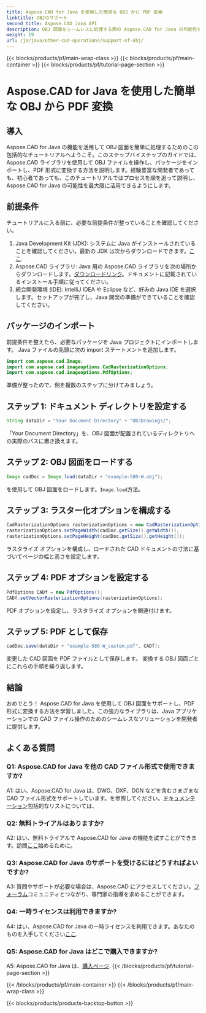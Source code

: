 ```yaml
---
title: Aspose.CAD for Java を使用した簡単な OBJ から PDF 変換
linktitle: OBJのサポート
second_title: Aspose.CAD Java API
description: OBJ 図面をシームレスに処理する際の Aspose.CAD for Java の可能性を探ってください。ステップバイステップのガイドに従って、PDF に簡単に変換できます。
weight: 19
url: /ja/java/other-cad-operations/support-of-obj/
---
```


{{< blocks/products/pf/main-wrap-class >}}
{{< blocks/products/pf/main-container >}}
{{< blocks/products/pf/tutorial-page-section >}}

# Aspose.CAD for Java を使用した簡単な OBJ から PDF 変換

## 導入

Aspose.CAD for Java の機能を活用して OBJ 図面を簡単に処理するためのこの包括的なチュートリアルへようこそ。このステップバイステップのガイドでは、Aspose.CAD ライブラリを使用して OBJ ファイルを操作し、パッケージをインポートし、PDF 形式に変換する方法を説明します。経験豊富な開発者であっても、初心者であっても、このチュートリアルではプロセスを順を追って説明し、Aspose.CAD for Java の可能性を最大限に活用できるようにします。

## 前提条件

チュートリアルに入る前に、必要な前提条件が整っていることを確認してください。
1. Java Development Kit (JDK): システムに Java がインストールされていることを確認してください。最新の JDK は次からダウンロードできます。[ここ](https://www.oracle.com/java/technologies/javase-downloads.html).
2.  Aspose.CAD ライブラリ: Java 用の Aspose.CAD ライブラリを次の場所からダウンロードします。[ダウンロードリンク](https://releases.aspose.com/cad/java/)。ドキュメントに記載されているインストール手順に従ってください。
3. 統合開発環境 (IDE): IntelliJ IDEA や Eclipse など、好みの Java IDE を選択します。セットアップが完了し、Java 開発の準備ができていることを確認してください。

## パッケージのインポート

前提条件を整えたら、必要なパッケージを Java プロジェクトにインポートします。 Java ファイルの先頭に次の import ステートメントを追加します。

```java
import com.aspose.cad.Image;
import com.aspose.cad.imageoptions.CadRasterizationOptions;
import com.aspose.cad.imageoptions.PdfOptions;
```

準備が整ったので、例を複数のステップに分けてみましょう。

## ステップ 1: ドキュメント ディレクトリを設定する

```java
String dataDir = "Your Document Directory" + "OBJDrawings/";
```

「Your Document Directory」を、OBJ 図面が配置されているディレクトリへの実際のパスに置き換えます。

## ステップ 2: OBJ 図面をロードする

```java
Image cadDoc = Image.load(dataDir + "example-580-W.obj");
```

を使用して OBJ 図面をロードします。`Image.load`方法。

## ステップ 3: ラスター化オプションを構成する

```java
CadRasterizationOptions rasterizationOptions = new CadRasterizationOptions();
rasterizationOptions.setPageWidth(cadDoc.getSize().getWidth());
rasterizationOptions.setPageHeight(cadDoc.getSize().getHeight());
```

ラスタライズ オプションを構成し、ロードされた CAD ドキュメントの寸法に基づいてページの幅と高さを設定します。

## ステップ 4: PDF オプションを設定する

```java
PdfOptions CADf = new PdfOptions();
CADf.setVectorRasterizationOptions(rasterizationOptions);
```

PDF オプションを設定し、ラスタライズ オプションを関連付けます。

## ステップ 5: PDF として保存

```java
cadDoc.save(dataDir + "example-580-W_custom.pdf", CADf);
```

変更した CAD 図面を PDF ファイルとして保存します。
変換する OBJ 図面ごとにこれらの手順を繰り返します。

## 結論

おめでとう！ Aspose.CAD for Java を使用して OBJ 図面をサポートし、PDF 形式に変換する方法を学習しました。この強力なライブラリは、Java アプリケーションでの CAD ファイル操作のためのシームレスなソリューションを開発者に提供します。

## よくある質問

### Q1: Aspose.CAD for Java を他の CAD ファイル形式で使用できますか?

 A1: はい、Aspose.CAD for Java は、DWG、DXF、DGN などを含むさまざまな CAD ファイル形式をサポートしています。を参照してください。[ドキュメンテーション](https://reference.aspose.com/cad/java/)包括的なリストについては、

### Q2: 無料トライアルはありますか?

A2: はい、無料トライアルで Aspose.CAD for Java の機能を試すことができます。訪問[ここ](https://releases.aspose.com/)始めるために。

### Q3: Aspose.CAD for Java のサポートを受けるにはどうすればよいですか?

 A3: 質問やサポートが必要な場合は、Aspose.CAD にアクセスしてください。[フォーラム](https://forum.aspose.com/c/cad/19)コミュニティとつながり、専門家の指導を求めることができます。

### Q4: 一時ライセンスは利用できますか?

 A4: はい、Aspose.CAD for Java の一時ライセンスを利用できます。あなたのものを入手してください[ここ](https://purchase.aspose.com/temporary-license/).

### Q5: Aspose.CAD for Java はどこで購入できますか?

A5: Aspose.CAD for Java は、[購入ページ](https://purchase.aspose.com/buy).
{{< /blocks/products/pf/tutorial-page-section >}}

{{< /blocks/products/pf/main-container >}}
{{< /blocks/products/pf/main-wrap-class >}}

{{< blocks/products/products-backtop-button >}}

